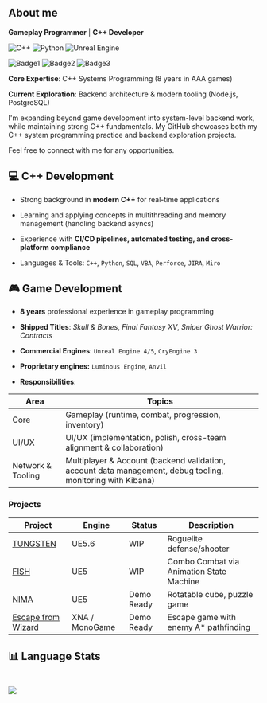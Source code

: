 ## About me 
**Gameplay Programmer** | **C++ Developer**

![C++](https://img.shields.io/badge/C++-00599C?logo=cplusplus&logoColor=white)
![Python](https://img.shields.io/badge/Python-3776AB?logo=python&logoColor=white)
![Unreal Engine](https://img.shields.io/badge/Unreal_Engine-0E1128?logo=unrealengine&logoColor=white)

![Badge1](https://img.shields.io/badge/Open_For_Work-Yes-green)
![Badge2](https://img.shields.io/badge/Remote-Ok-green)
![Badge3](https://img.shields.io/badge/Singapore-PR-blue)

**Core Expertise**: C++ Systems Programming (8 years in AAA games)

**Current Exploration**: Backend architecture & modern tooling (Node.js, PostgreSQL)

I'm expanding beyond game development into system-level backend work,
while maintaining strong C++ fundamentals. My GitHub showcases both  my C++ system programming practice and backend exploration projects.

Feel free to connect with me for any opportunities.

## 💻 C++ Development

- Strong background in **modern C++** for real-time applications

- Learning and applying concepts in multithreading and memory management (handling backend asyncs)

- Experience with **CI/CD pipelines, automated testing, and cross-platform compliance**

- Languages & Tools: `C++`, `Python`, `SQL`, `VBA`, `Perforce`, `JIRA`, `Miro`

## 🎮 Game Development
- **8 years** professional experience in gameplay programming

- **Shipped Titles**: *Skull & Bones*, *Final Fantasy XV*, *Sniper Ghost Warrior: Contracts*

- **Commercial Engines**: `Unreal Engine 4/5`, `CryEngine 3`
  
- **Proprietary engines:** `Luminous Engine`, `Anvil`

- **Responsibilities**:
 
| Area | Topics |
|--|--|
| Core | Gameplay (runtime, combat, progression, inventory) |
| UI/UX | UI/UX (implementation, polish, cross-team alignment & collaboration) |
| Network & Tooling | Multiplayer & Account (backend validation, account data management, debug tooling, monitoring with Kibana) |

### Projects
| Project | Engine | Status | Description |
|--|--|--|--|
| [TUNGSTEN](https://github.com/hchia93/ufo-survivor) | UE5.6 | WIP | Roguelite defense/shooter |
| [FISH](https://drive.google.com/file/d/17hUXWRPUCUvkPjyif2EEIAQLEkhOZqwK/view?usp=drive_link) | UE5 | WIP |  Combo Combat via Animation State Machine |
| [NIMA](https://drive.google.com/file/d/1aHa33I2-znXrFd1QMnyLHrO3xCOqvIcn/view?usp=drive_link) | UE5 | Demo Ready | Rotatable cube, puzzle game |
| [Escape from Wizard](https://github.com/hchia93/escape-from-wizard) | XNA / MonoGame | Demo Ready | Escape game with enemy A* pathfinding |

## 📊 Language Stats
<div align="left" style="margin-top: 40px;">
  <img src="https://github-readme-stats.vercel.app/api/top-langs/?username=hchia93&layout=compact&bg_color=282a36&title_color=AAEDFF&text_color=fff" />
</div>
